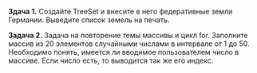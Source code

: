 **Здача 1.** 
Создайте TreeSet и внесите в него федеративные земли Германии.
Выведите список земель на печать.

**Задача 2.**
Задача на повторение темы массивы и цикл for.
Заполните массив из 20 элементов случайными числами в интервале от 1 до 50.
Необходимо понять, имеется ли вводимое пользователем число в массиве.
Если число есть, то выводится так же его индекс.









